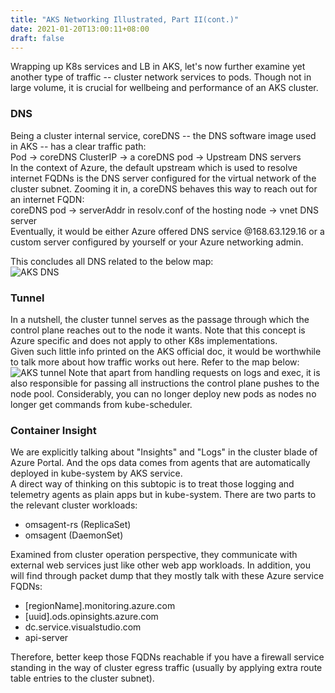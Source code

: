 ```yaml
---
title: "AKS Networking Illustrated, Part II(cont.)"
date: 2021-01-20T13:00:11+08:00
draft: false
---
```

Wrapping up K8s services and LB in AKS, let's now further examine yet another type of traffic -- cluster network services to pods. Though not in large volume, it is crucial for wellbeing and performance of an AKS cluster. 

### DNS
Being a cluster internal service, coreDNS -- the DNS software image used in AKS -- has a clear traffic path:  
Pod -> coreDNS ClusterIP -> a coreDNS pod -> Upstream DNS servers  
In the context of Azure, the default upstream which is used to resolve internet FQDNs is the DNS server configured for the virtual network of the cluster subnet. Zooming it in, a coreDNS behaves this way to reach out for an internet FQDN:  
coreDNS pod -> serverAddr in resolv.conf of the hosting node -> vnet DNS server  
Eventually, it would be either Azure offered DNS service @168.63.129.16 or a custom server configured by yourself or your Azure networking admin.

This concludes all DNS related to the below map:  
![AKS DNS](/img/aks_dns.png)

### Tunnel
In a nutshell, the cluster tunnel serves as the passage through which the control plane reaches out to the node it wants. Note that this concept is Azure specific and does not apply to other K8s implementations.  
Given such little info printed on the AKS official doc, it would be worthwhile to talk more about how traffic works out here. Refer to the map below:  
![AKS tunnel](/img/aks_tunnel.png)
Note that apart from handling requests on logs and exec, it is also responsible for passing all instructions the control plane pushes to the node pool. Considerably, you can no longer deploy new pods as nodes no longer get commands from kube-scheduler.

### Container Insight
We are explicitly talking about "Insights" and "Logs" in the cluster blade of Azure Portal. And the ops data comes from agents that are automatically deployed in kube-system by AKS service.  
A direct way of thinking on this subtopic is to treat those logging and telemetry agents as plain apps but in kube-system. There are two parts to the relevant cluster workloads:
- omsagent-rs (ReplicaSet)
- omsagent (DaemonSet)

Examined from cluster operation perspective, they communicate with external web services just like other web app workloads. In addition, you will find through packet dump that they mostly talk with these Azure service FQDNs:
- [regionName].monitoring.azure.com
- [uuid].ods.opinsights.azure.com
- dc.service.visualstudio.com
- api-server

Therefore, better keep those FQDNs reachable if you have a firewall service standing in the way of cluster egress traffic (usually by applying extra route table entries to the cluster subnet).